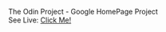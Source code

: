 The Odin Project - Google HomePage Project
<br>
See Live: <a href="https://happy-swirles-4d0814.netlify.app/">Click Me!</a>
